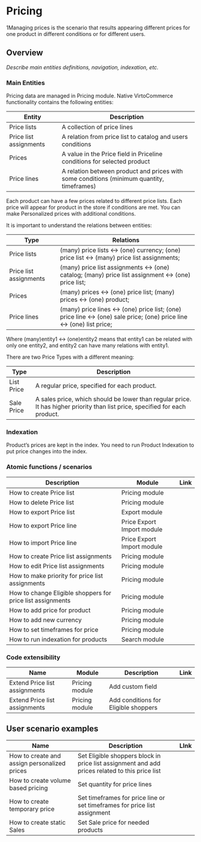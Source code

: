 # Pricing

1Managing prices is the scenario that results appearing different prices for one product in different conditions or for different users. 

## Overview

*Describe main entities definitions, navigation, indexation, etc.*

### Main Entities

Pricing data are managed in Pricing module. Native VirtoCommerce functionality contains the following entities:

Entity | Description 
---|--- 
Price lists | A collection of price lines
Price list assignments | A relation from price list to catalog and users conditions
Prices | A value in the Price field in Priceline conditions for selected product
Price lines | A relation between product and prices with some conditions (minimum quantity, timeframes)

Each product can have a few prices related to different price lists. Each price will appear for product in the store if conditions are met. You can make Personalized prices with additional conditions.

It is important to understand the relations between entities:

Type |Relations
---|--- 
Price lists | (many) price lists <-> (one) currency; (one) price list <-> (many) price list assignments; 
Price list assignments | (many) price list assignments <-> (one) catalog; (many) price list assignment <-> (one) price list;
Prices | (many) prices <-> (one) price list; (many) prices <-> (one) product;
Price lines | (many) price lines <-> (one) price list; (one) price line <-> (one) sale price; (one) price line <-> (one) list price; 

Where (many)entity1 <-> (one)entity2 means that entity1 can be related with only one entity2, and entity2 can have many relations with entity1.

There are two Price Types with a different meaning:

Type | Description
--- |---
List Price | A regular price, specified for each product. 
Sale Price | A sales price, which should be lower than regular price. It has higher priority than list price, specified for each product. 

### Indexation

Product’s prices are kept in the index. You need to run Product Indexation to put price changes into the index.

### Atomic functions / scenarios

Description | Module | Link
--- |---|---
How to create Price list | Pricing module|
How to delete Price list | Pricing module |
How to export Price list | Export module |
How to export Price line | Price Export Import module|
How to import Price line | Price Export Import module|
How to create Price list assignments | Pricing module|
How to edit Price list assignments | Pricing module|
How to make priority for price list assignments | Pricing module|
How to change Eligible shoppers for price list assignments | Pricing module|
How to add price for product | Pricing module|
How to add new currency | Pricing module|
How to set timeframes for price | Pricing module|
How to run indexation for products | Search module |

### Code extensibility

Name | Module |Description | Link
--- |---|---|---
Extend Price list assignments | Pricing module | Add custom field |
Extend Price list assignments | Pricing module | Add conditions for Eligible shoppers |

## User scenario examples

Name | Description | LInk
--- |---|---
How to create and assign personalized prices | Set Eligible shoppers block in price list assignment and add prices related to this price list |
How to create volume based pricing | Set quantity for price lines |
How to create temporary price | Set timeframes for price line or set timeframes for price list assignment |
How to create static Sales | Set Sale price for needed products |


